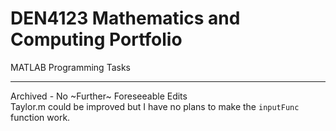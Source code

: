 # DEN4123 Mathematics and Computing Portfolio
MATLAB Programming Tasks

---
Archived - No ~Further~ Foreseeable Edits  
Taylor.m could be improved but I have no plans to make the `inputFunc` function work.
